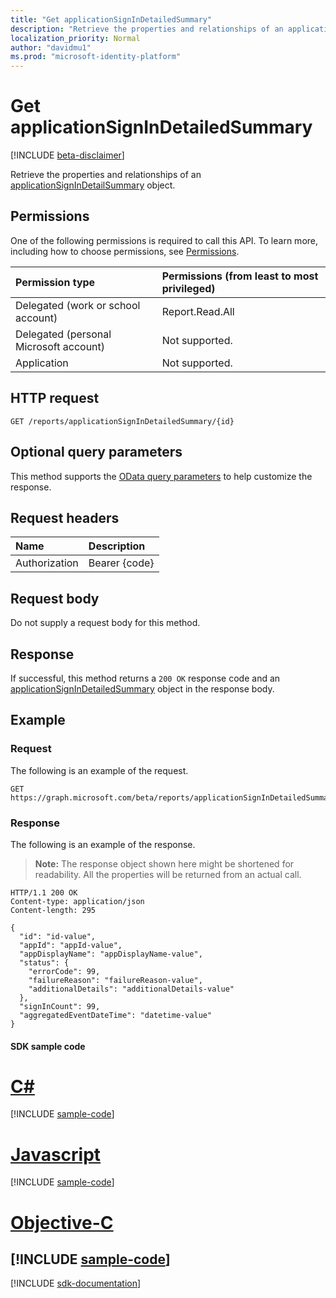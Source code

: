 ```yaml
---
title: "Get applicationSignInDetailedSummary"
description: "Retrieve the properties and relationships of an applicationSignInDetailSummary object."
localization_priority: Normal
author: "davidmu1"
ms.prod: "microsoft-identity-platform"
---
```


# Get applicationSignInDetailedSummary

[!INCLUDE [beta-disclaimer](../../includes/beta-disclaimer.md)]

Retrieve the properties and relationships of an [applicationSignInDetailSummary](../resources/applicationsignindetailedsummary.md) object.

## Permissions
One of the following permissions is required to call this API. To learn more, including how to choose permissions, see [Permissions](/graph/permissions-reference.md).

|Permission type                        | Permissions (from least to most privileged)              |
|:--------------------------------------|:---------------------------------------------------------|
|Delegated (work or school account)     | Report.Read.All |
|Delegated (personal Microsoft account) | Not supported. |
|Application                            | Not supported. |

## HTTP request
<!-- { "blockType": "ignored" } -->
``` http
GET /reports/applicationSignInDetailedSummary/{id}
```

## Optional query parameters

This method supports the [OData query parameters](/graph/query-parameters) to help customize the response.

## Request headers

| Name      |Description|
|:----------|:----------|
| Authorization | Bearer {code} |

## Request body
Do not supply a request body for this method.

## Response
If successful, this method returns a `200 OK` response code and an [applicationSignInDetailedSummary](../resources/applicationsignindetailedsummary.md) object in the response body.

## Example

### Request
The following is an example of the request.
<!-- {
  "blockType": "request",
  "name": "get_applicationsignindetailedsummary"
}-->
```http
GET https://graph.microsoft.com/beta/reports/applicationSignInDetailedSummary/<id>
```

### Response
The following is an example of the response. 

>**Note:** The response object shown here might be shortened for readability. All the properties will be returned from an actual call.
<!-- {
  "blockType": "response",
  "truncated": true,
  "@odata.type": "microsoft.graph.applicationSignInDetailedSummary"
} -->
```http
HTTP/1.1 200 OK
Content-type: application/json
Content-length: 295

{
  "id": "id-value",
  "appId": "appId-value",
  "appDisplayName": "appDisplayName-value",
  "status": {
    "errorCode": 99,
    "failureReason": "failureReason-value",
    "additionalDetails": "additionalDetails-value"
  },
  "signInCount": 99,
  "aggregatedEventDateTime": "datetime-value"
}
```
#### SDK sample code
# [C#](#tab/cs)
[!INCLUDE [sample-code](../includes/get_applicationsignindetailedsummary-Cs-snippets.md)]

# [Javascript](#tab/javascript)
[!INCLUDE [sample-code](../includes/get_applicationsignindetailedsummary-Javascript-snippets.md)]

# [Objective-C](#tab/objective-c)
[!INCLUDE [sample-code](../includes/get_applicationsignindetailedsummary-Objective-C-snippets.md)]
---

[!INCLUDE [sdk-documentation](../includes/snippets_sdk_documentation_link.md)]

<!-- uuid: 8fcb5dbc-d5aa-4681-8e31-b001d5168d79
2015-10-25 14:57:30 UTC -->
<!-- {
  "type": "#page.annotation",
  "description": "Get applicationSignInDetailedSummary",
  "keywords": "",
  "section": "documentation",
  "tocPath": "",
  "suppressions": [
    "Error: /api-reference/beta/api/applicationsignindetailedsummary-get.md:\r\n      BookmarkMissing: '[#tab/objective-c](Objective-C)'. Did you mean: #objective-c (score: 4)",
    "Error: /api-reference/beta/api/applicationsignindetailedsummary-get.md:\r\n      BookmarkMissing: '[#tab/cs](C#)'. Did you mean: #c (score: 5)",
    "Error: /api-reference/beta/api/applicationsignindetailedsummary-get.md:\r\n      BookmarkMissing: '[#tab/javascript](Javascript)'. Did you mean: #javascript (score: 4)"
  ]
}-->
